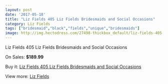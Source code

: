```yaml
---
layout: post
date: '2017-05-18'
title: "Liz Fields 405 Liz Fields Bridesmaids and Social Occasions"
category: Liz Fields
tags: ["bridesmaid","black","fields","unique","bridesmaids"]
image: http://img.hectodress.com/27498-thickbox_default/liz-fields-405-liz-fields-bridesmaids-and-social-occasions.jpg
---
```

Liz Fields 405 Liz Fields Bridesmaids and Social Occasions

On Sales: **$189.99**
<a href="https://www.hectodress.com/liz-fields/12793-liz-fields-405-liz-fields-bridesmaids-and-social-occasions.html"><amp-img layout="responsive" width="600" height="600" src="//img.hectodress.com/27498-thickbox_default/liz-fields-405-liz-fields-bridesmaids-and-social-occasions.jpg" alt="Liz Fields 405 Liz Fields Bridesmaids and Social Occasions 0" /></a>
<a href="https://www.hectodress.com/liz-fields/12793-liz-fields-405-liz-fields-bridesmaids-and-social-occasions.html"><amp-img layout="responsive" width="600" height="600" src="//img.hectodress.com/27499-thickbox_default/liz-fields-405-liz-fields-bridesmaids-and-social-occasions.jpg" alt="Liz Fields 405 Liz Fields Bridesmaids and Social Occasions 1" /></a>

Buy it: [Liz Fields 405 Liz Fields Bridesmaids and Social Occasions](https://www.hectodress.com/liz-fields/12793-liz-fields-405-liz-fields-bridesmaids-and-social-occasions.html "Liz Fields 405 Liz Fields Bridesmaids and Social Occasions")

View more: [Liz Fields](https://www.hectodress.com/195-liz-fields "Liz Fields")
